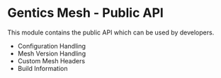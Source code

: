 # Gentics Mesh - Public API

This module contains the public API which can be used by developers.

* Configuration Handling
* Mesh Version Handling
* Custom Mesh Headers
* Build Information
